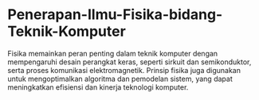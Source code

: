 # Penerapan-Ilmu-Fisika-bidang-Teknik-Komputer
Fisika memainkan peran penting dalam teknik komputer dengan mempengaruhi desain perangkat keras, seperti sirkuit dan semikonduktor, serta proses komunikasi elektromagnetik. Prinsip fisika juga digunakan untuk mengoptimalkan algoritma dan pemodelan sistem, yang dapat meningkatkan efisiensi dan kinerja teknologi komputer.
